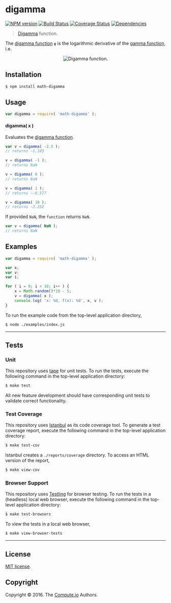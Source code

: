 digamma
===
[![NPM version][npm-image]][npm-url] [![Build Status][build-image]][build-url] [![Coverage Status][coverage-image]][coverage-url] [![Dependencies][dependencies-image]][dependencies-url]

> [Digamma][digamma-function] function.

The [digamma function][digamma-function] `ψ` is the logarithmic derivative of the [gamma function][gamma-function], i.e.

<div class="equation" align="center" data-raw-text="\psi(x) =\frac{d}{dx} \ln{\Gamma(x)}= \frac{\Gamma\,'(x)}{\Gamma(x)}." data-equation="eq:digamma_function">
	<img src="https://cdn.rawgit.com/math-io/digamma/4c0980aeb7de5af0a1e8cc028f6b3d53bae6f63f/docs/img/eqn.svg" alt="Digamma function.">
	<br>
</div>


## Installation

``` bash
$ npm install math-digamma
```


## Usage

``` javascript
var digamma = require( 'math-digamma' );
```


#### digamma( x )

Evaluates the [digamma function][digamma-function].

``` javascript
var v = digamma( -2.5 );
// returns ~1.103

v = digamma( -1 );
// returns NaN

v = digamma( 0 );
// returns NaN

v = digamma( 1 );
// returns ~-0.577

v = digamma( 10 );
// returns ~2.252
```

If provided `NaN`, the `function` returns `NaN`.

``` javascript
var v = digamma( NaN );
// returns NaN
```


## Examples

``` javascript
var digamma = require( 'math-digamma' );

var x;
var v;
var i;

for ( i = 0; i < 10; i++ ) {
	x = Math.random()*10 - 5;
	v = digamma( x );
	console.log( 'x: %d, f(x): %d', x, v );
}
```

To run the example code from the top-level application directory,

``` bash
$ node ./examples/index.js
```


---
## Tests

### Unit

This repository uses [tape][tape] for unit tests. To run the tests, execute the following command in the top-level application directory:

``` bash
$ make test
```

All new feature development should have corresponding unit tests to validate correct functionality.


### Test Coverage

This repository uses [Istanbul][istanbul] as its code coverage tool. To generate a test coverage report, execute the following command in the top-level application directory:

``` bash
$ make test-cov
```

Istanbul creates a `./reports/coverage` directory. To access an HTML version of the report,

``` bash
$ make view-cov
```


### Browser Support

This repository uses [Testling][testling] for browser testing. To run the tests in a (headless) local web browser, execute the following command in the top-level application directory:

``` bash
$ make test-browsers
```

To view the tests in a local web browser,

``` bash
$ make view-browser-tests
```

<!-- [![browser support][browsers-image]][browsers-url] -->


---
## License

[MIT license](http://opensource.org/licenses/MIT).


## Copyright

Copyright &copy; 2016. The [Compute.io][compute-io] Authors.


[npm-image]: http://img.shields.io/npm/v/math-digamma.svg
[npm-url]: https://npmjs.org/package/math-digamma

[build-image]: http://img.shields.io/travis/math-io/digamma/master.svg
[build-url]: https://travis-ci.org/math-io/digamma

[coverage-image]: https://img.shields.io/codecov/c/github/math-io/digamma/master.svg
[coverage-url]: https://codecov.io/github/math-io/digamma?branch=master

[dependencies-image]: http://img.shields.io/david/math-io/digamma.svg
[dependencies-url]: https://david-dm.org/math-io/digamma

[dev-dependencies-image]: http://img.shields.io/david/dev/math-io/digamma.svg
[dev-dependencies-url]: https://david-dm.org/dev/math-io/digamma

[github-issues-image]: http://img.shields.io/github/issues/math-io/digamma.svg
[github-issues-url]: https://github.com/math-io/digamma/issues

[tape]: https://github.com/substack/tape
[istanbul]: https://github.com/gotwarlost/istanbul
[testling]: https://ci.testling.com

[boost-digamma]: http://www.boost.org/doc/libs/1_53_0/libs/math/doc/sf_and_dist/html/math_toolkit/special/sf_gamma/digamma.html#math_toolkit.special.sf_gamma.digamma.implementation
[compute-io]: https://github.com/compute-io/
[digamma-function]: https://en.wikipedia.org/wiki/Digamma_function
[gamma-function]: https://en.wikipedia.org/wiki/Gamma_function
